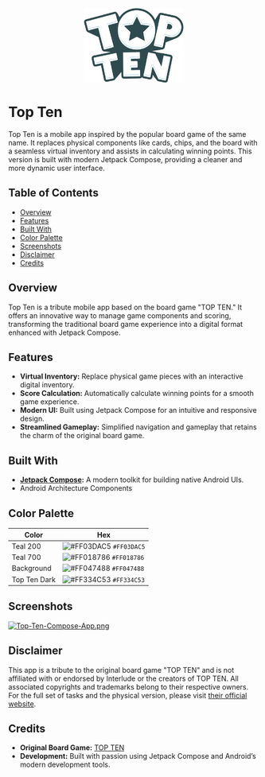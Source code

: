 <div align="center">
  <img src="./app/src/main/res/drawable/topten_logo.png" alt="Top Ten Logo" width="200" />
</div>

# Top Ten
Top Ten is a mobile app inspired by the popular board game of the same name. It replaces physical components like cards, chips, and the board with a seamless virtual inventory and assists in calculating winning points. This version is built with modern Jetpack Compose, providing a cleaner and more dynamic user interface.                             

## Table of Contents
- [Overview](#overview)
- [Features](#features)
- [Built With](#built-with)
- [Color Palette](#color-palette)
- [Screenshots](#screenshots)
- [Disclaimer](#disclaimer)
- [Credits](#credits)

## Overview
Top Ten is a tribute mobile app based on the board game "TOP TEN." It offers an innovative way to manage game components and scoring, transforming the traditional board game experience into a digital format enhanced with Jetpack Compose.

## Features
- **Virtual Inventory:** Replace physical game pieces with an interactive digital inventory.
- **Score Calculation:** Automatically calculate winning points for a smooth game experience.
- **Modern UI:** Built using Jetpack Compose for an intuitive and responsive design.
- **Streamlined Gameplay:** Simplified navigation and gameplay that retains the charm of the original board game.

## Built With
- **[Jetpack Compose](https://developer.android.com/jetpack/compose):** A modern toolkit for building native Android UIs.
- Android Architecture Components

## Color Palette

| Color        | Hex                                                                    |
|--------------|------------------------------------------------------------------------|
| Teal 200     | ![#FF03DAC5](https://via.placeholder.com/10/0a192f?text=+) `#FF03DAC5` |
| Teal 700     | ![#FF018786](https://via.placeholder.com/10/0a192f?text=+) `#FF018786` |
| Background   | ![#FF047488](https://via.placeholder.com/10/303C55?text=+) `#FF047488` |
| Top Ten Dark | ![#FF334C53](https://via.placeholder.com/10/8892b0?text=+) `#FF334C53` |

## Screenshots
[![Top-Ten-Compose-App.png](https://i.postimg.cc/Bvk008r1/Top-Ten-Compose-App.png)](https://postimg.cc/f3cF7bTw)

## Disclaimer
This app is a tribute to the original board game "TOP TEN" and is not affiliated with or endorsed by Interlude or the creators of TOP TEN. All associated copyrights and trademarks belong to their respective owners. For the full set of tasks and the physical version, please visit [their official website](https://www.cocktailgames.com/en/game/top-ten/).

## Credits
- **Original Board Game:** [TOP TEN](https://www.cocktailgames.com/en/game/top-ten/)
- **Development:** Built with passion using Jetpack Compose and Android’s modern development tools.

